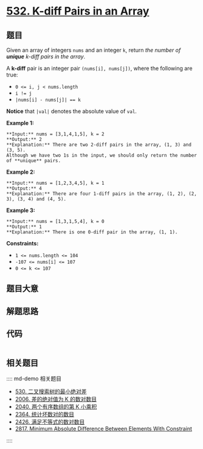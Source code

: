 # [532. K-diff Pairs in an Array](https://leetcode.com/problems/k-diff-pairs-in-an-array)

## 题目

Given an array of integers `nums` and an integer `k`, return _the number of
**unique** k-diff pairs in the array_.

A **k-diff** pair is an integer pair `(nums[i], nums[j])`, where the following
are true:

  * `0 <= i, j < nums.length`
  * `i != j`
  * `|nums[i] - nums[j]| == k`

**Notice** that `|val|` denotes the absolute value of `val`.



**Example 1:**

    
    
    **Input:** nums = [3,1,4,1,5], k = 2
    **Output:** 2
    **Explanation:** There are two 2-diff pairs in the array, (1, 3) and (3, 5).
    Although we have two 1s in the input, we should only return the number of **unique** pairs.
    

**Example 2:**

    
    
    **Input:** nums = [1,2,3,4,5], k = 1
    **Output:** 4
    **Explanation:** There are four 1-diff pairs in the array, (1, 2), (2, 3), (3, 4) and (4, 5).
    

**Example 3:**

    
    
    **Input:** nums = [1,3,1,5,4], k = 0
    **Output:** 1
    **Explanation:** There is one 0-diff pair in the array, (1, 1).
    



**Constraints:**

  * `1 <= nums.length <= 104`
  * `-107 <= nums[i] <= 107`
  * `0 <= k <= 107`


## 题目大意

## 解题思路

## 代码

```javascript

```

## 相关题目

:::: md-demo 相关题目
- [530. 二叉搜索树的最小绝对差](https://leetcode.com/problems/minimum-absolute-difference-in-bst)
- [2006. 差的绝对值为 K 的数对数目](https://leetcode.com/problems/count-number-of-pairs-with-absolute-difference-k)
- [2040. 两个有序数组的第 K 小乘积](https://leetcode.com/problems/kth-smallest-product-of-two-sorted-arrays)
- [2364. 统计坏数对的数目](https://leetcode.com/problems/count-number-of-bad-pairs)
- [2426. 满足不等式的数对数目](https://leetcode.com/problems/number-of-pairs-satisfying-inequality)
- [2817. Minimum Absolute Difference Between Elements With Constraint](https://leetcode.com/problems/minimum-absolute-difference-between-elements-with-constraint)

::::
